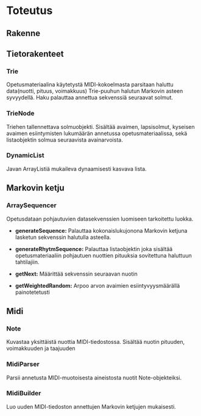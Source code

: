 # Toteutus

## Rakenne

## Tietorakenteet

### Trie

Opetusmateriaalina käytetystä MIDI-kokoelmasta parsitaan haluttu data(nuotti, pituus, voimakkuus) Trie-puuhun halutun Markovin asteen syvyydellä. Haku palauttaa annettua sekvenssiä seuraavat solmut.

### TrieNode

Triehen tallennettava solmuobjekti. Sisältää avaimen, lapsisolmut, kyseisen avaimen esiintymisten lukumäärän annetussa opetusmateriaalissa, sekä listaobjektin solmua seuraavista avainarvoista.

### DynamicList

Javan ArrayListiä mukaileva dynaamisesti kasvava lista.

## Markovin ketju

### ArraySequencer

Opetusdataan pohjautuvien datasekvenssien luomiseen tarkoitettu luokka.

- **generateSequence:** Palauttaa kokonaislukujonona Markovin ketjuna lasketun sekvenssin halutulla asteella. </p>

- **generateRhytmSequence:** Palauttaa listaobjektin joka sisältää opetusmateriaaliin pohjautuen nuottien pituuksia sovitettuna haluttuun tahtilajiin.

- **getNext:** Määrittää sekvenssin seuraavan nuotin

- **getWeightedRandom:** Arpoo arvon avaimien esiintyvyysmäärällä painotetetusti 

## Midi

### Note

Kuvastaa yksittäistä nuottia MIDI-tiedostossa. Sisältää nuotin pituuden, voimakkuuden ja taajuuden

### MidiParser

Parsii annetusta MIDI-muotoisesta aineistosta nuotit Note-objekteiksi.

### MidiBuilder

Luo uuden MIDI-tiedoston annettujen Markovin ketjujen mukaisesti.

